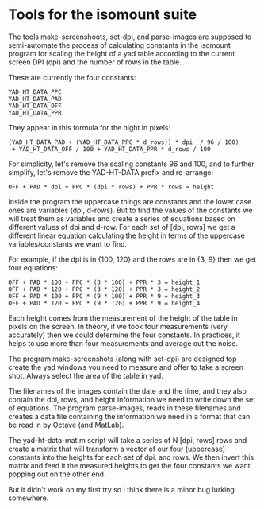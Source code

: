 Tools for the isomount suite
============================


The tools make-screenshoots, set-dpi, and parse-images are supposed
to semi-automate the process of calculating constants in the isomount
program for scaling the height of a yad table according to the
current screen DPI (dpi) and the number of rows in the table.

These are currently the four constants:

    YAD_HT_DATA_PPC
    YAD_HT_DATA_PAD
    YAD_HT_DATA_OFF
    YAD_HT_DATA_PPR

They appear in this formula for the hight in pixels:

    (YAD_HT_DATA_PAD + (YAD_HT_DATA_PPC * d_rows)) * dpi  / 96 / 100)
     + YAD_HT_DATA_OFF / 100 + YAD_HT_DATA_PPR * d_rows / 100

For simplicity, let's remove the scaling constants 96 and 100, and
to further simplify, let's remove the YAD-HT-DATA prefix and re-arrange:

    OFF + PAD * dpi + PPC * (dpi * rows) + PPR * rows = height

Inside the program the uppercase things are constants and the
lower case ones are variables (dpi, d-rows).  But to find the
values of the constants we will treat them as variables and
create a series of equations based on different values of dpi
and d-row.  For each set of [dpi, rows] we get a different
linear equation calculating the height in terms of the uppercase
variables/constants we want to find.

For example, if the dpi is in {100, 120} and the rows are in {3, 9}
then we get four equations:

    OFF + PAD * 100 + PPC * (3 * 100) + PPR * 3 = height_1
    OFF + PAD * 120 + PPC * (3 * 120) + PPR * 3 = height_2
    OFF + PAD * 100 + PPC * (9 * 100) + PPR * 9 = height_3
    OFF + PAD * 120 + PPC * (9 * 120) + PPR * 9 = height_4

Each height comes from the measurement of the height of the
table in pixels on the screen.  In theory, if we took four
measurements (very accurately) then we could determine the four
constants.  In practices, it helps to use more than four
measurements and average out the noise.

The program make-screenshots (along with set-dpi) are designed
top create the yad windows you need to measure and offer to take
a screen shot.  Always select the area of the table in yad.

The filenames of the images contain the date and the time, and
they also contain the dpi, rows, and height information we need
to write down the set of equations.   The program parse-images,
reads in these filenames and creates a data file containing the
information we need in a format that can be read in by Octave
(and MatLab).  

The yad-ht-data-mat.m script will take a series of N [dpi, rows]
rows and create a matrix that will transform a vector of our
four (uppercase) constants into the heights for each set of dpi,
and rows.  We then invert this matrix and feed it the measured
heights to get the four constants we want popping out on the
other end.

But it didn't work on my first try so I think there is a minor
bug lurking somewhere.


